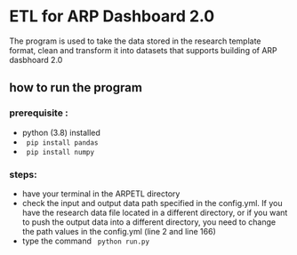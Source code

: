 # ETL for ARP Dashboard 2.0
The program is used to take the data stored in the research template format, clean and transform it into datasets that supports building of ARP dasbhoard 2.0

## how to run the program
### prerequisite :
- python (3.8) installed 
- <code> pip install pandas </code>
- <code> pip install numpy </code>

### steps:
- have your terminal in the ARPETL directory
- check the input and output data path specified in the config.yml. If you have the research data file located in a different directory, or if you want to push the output data into a different directory, you need to change the path values in the config.yml (line 2 and line 166)
- type the command <code> python run.py </code>